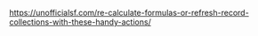 https://unofficialsf.com/re-calculate-formulas-or-refresh-record-collections-with-these-handy-actions/